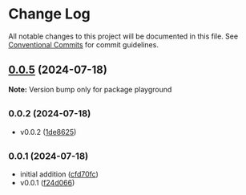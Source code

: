 # Change Log

All notable changes to this project will be documented in this file. See
[Conventional Commits](https://conventionalcommits.org) for commit guidelines.

## [0.0.5](https://github.com/barelyhuman/mono/compare/v0.0.4...v0.0.5) (2024-07-18)

**Note:** Version bump only for package playground

## <small>0.0.2 (2024-07-18)</small>

- v0.0.2 ([1de8625](https://github.com/barelyhuman/mono/commit/1de8625))

## <small>0.0.1 (2024-07-18)</small>

- initial addition
  ([cfd70fc](https://github.com/barelyhuman/mono/commit/cfd70fc))
- v0.0.1 ([f24d066](https://github.com/barelyhuman/mono/commit/f24d066))
